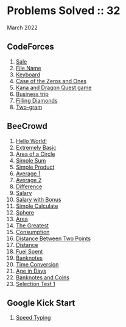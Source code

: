 # Problems Solved :: 32
March 2022

CodeForces
-----------------
1. [Sale](https://codeforces.com/problemset/problem/34/B)
1. [File Name](https://codeforces.com/problemset/problem/978/B)
1. [Keyboard](https://codeforces.com/problemset/problem/474/A)
1. [Case of the Zeros and Ones](https://codeforces.com/problemset/problem/556/A)
1. [Kana and Dragon Quest game](https://codeforces.com/problemset/problem/1337/B)
1. [Business trip](https://codeforces.com/problemset/problem/149/A)
1. [Filling Diamonds](https://codeforces.com/problemset/problem/1339/A)
1. [Two-gram](https://codeforces.com/problemset/problem/977/B)

BeeCrowd
-----------------
1. [Hello World!](https://www.beecrowd.com.br/judge/en/problems/view/1000)
1. [Extremely Basic](https://www.beecrowd.com.br/judge/en/problems/view/1001)
1. [Area of a Circle](https://www.beecrowd.com.br/judge/en/problems/view/1002)
1. [Simple Sum](https://www.beecrowd.com.br/judge/en/problems/view/1003)
1. [Simple Product](https://www.beecrowd.com.br/judge/en/problems/view/1004)
1. [Average 1](https://www.beecrowd.com.br/judge/en/problems/view/1005)
1. [Average 2](https://www.beecrowd.com.br/judge/en/problems/view/1006)
1. [Difference](https://www.beecrowd.com.br/judge/en/problems/view/1007)
1. [Salary](https://www.beecrowd.com.br/judge/en/problems/view/1008)
1. [Salary with Bonus](https://www.beecrowd.com.br/judge/en/problems/view/1009)
1. [Simple Calculate](https://www.beecrowd.com.br/judge/en/problems/view/1010)
1. [Sphere](https://www.beecrowd.com.br/judge/en/problems/view/1011)
1. [Area](https://www.beecrowd.com.br/judge/en/problems/view/1012)
1. [The Greatest](https://www.beecrowd.com.br/judge/en/problems/view/1013)
1. [Consumption](https://www.beecrowd.com.br/judge/en/problems/view/1014)
1. [Distance Between Two Points](https://www.beecrowd.com.br/judge/en/problems/view/1015)
1. [Distance](https://www.beecrowd.com.br/judge/en/problems/view/1016)
1. [Fuel Spent](https://www.beecrowd.com.br/judge/en/problems/view/1017)
1. [Banknotes](https://www.beecrowd.com.br/judge/en/problems/view/1018)
1. [Time Conversion](https://www.beecrowd.com.br/judge/en/problems/view/1019)
1. [Age in Days](https://www.beecrowd.com.br/judge/en/problems/view/1020)
1. [Banknotes and Coins](https://www.beecrowd.com.br/judge/en/problems/view/1021)
1. [Selection Test 1](https://www.beecrowd.com.br/judge/en/problems/view/1035)

Google Kick Start
-----------------
1. [Speed Typing](https://codingcompetitions.withgoogle.com/kickstart/round/00000000008cb33e/00000000009e7021)



